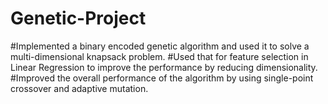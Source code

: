 # Genetic-Project
 
 #Implemented a binary encoded genetic algorithm and used it to solve a multi-dimensional knapsack problem.
 #Used that for feature selection in Linear Regression to improve the performance by reducing dimensionality.
 #Improved the overall performance of the algorithm by using single-point crossover and adaptive mutation.
